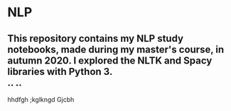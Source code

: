 # NLP
This repository contains my NLP study notebooks, made during my master's course, in autumn 2020. I explored the NLTK and Spacy libraries with Python 3.  
    ..
..
--
hhdfgh
;kglkngd
Gjcbh
